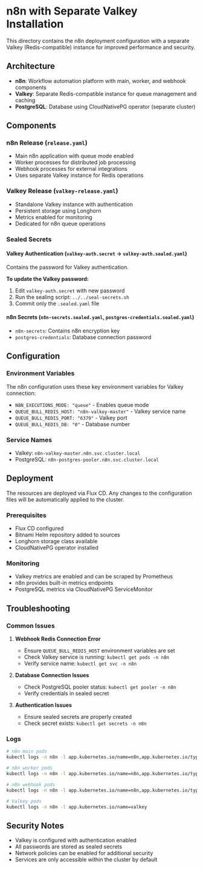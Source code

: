 # n8n with Separate Valkey Installation

This directory contains the n8n deployment configuration with a separate Valkey (Redis-compatible) instance for improved performance and security.

## Architecture

- **n8n**: Workflow automation platform with main, worker, and webhook components
- **Valkey**: Separate Redis-compatible instance for queue management and caching
- **PostgreSQL**: Database using CloudNativePG operator (separate cluster)

## Components

### n8n Release (`release.yaml`)

- Main n8n application with queue mode enabled
- Worker processes for distributed job processing
- Webhook processes for external integrations
- Uses separate Valkey instance for Redis operations

### Valkey Release (`valkey-release.yaml`)

- Standalone Valkey instance with authentication
- Persistent storage using Longhorn
- Metrics enabled for monitoring
- Dedicated for n8n queue operations

### Sealed Secrets

#### Valkey Authentication (`valkey-auth.secret` → `valkey-auth.sealed.yaml`)

Contains the password for Valkey authentication.

**To update the Valkey password:**

1. Edit `valkey-auth.secret` with new password
2. Run the sealing script: `../../seal-secrets.sh`
3. Commit only the `.sealed.yaml` file

#### n8n Secrets (`n8n-secrets.sealed.yaml`, `postgres-credentials.sealed.yaml`)

- `n8n-secrets`: Contains n8n encryption key
- `postgres-credentials`: Database connection password

## Configuration

### Environment Variables

The n8n configuration uses these key environment variables for Valkey connection:

- `N8N_EXECUTIONS_MODE: "queue"` - Enables queue mode
- `QUEUE_BULL_REDIS_HOST: "n8n-valkey-master"` - Valkey service name
- `QUEUE_BULL_REDIS_PORT: "6379"` - Valkey port
- `QUEUE_BULL_REDIS_DB: "0"` - Database number

### Service Names

- Valkey: `n8n-valkey-master.n8n.svc.cluster.local`
- PostgreSQL: `n8n-postgres-pooler.n8n.svc.cluster.local`

## Deployment

The resources are deployed via Flux CD. Any changes to the configuration files will be automatically applied to the cluster.

### Prerequisites

- Flux CD configured
- Bitnami Helm repository added to sources
- Longhorn storage class available
- CloudNativePG operator installed

### Monitoring

- Valkey metrics are enabled and can be scraped by Prometheus
- n8n provides built-in metrics endpoints
- PostgreSQL metrics via CloudNativePG ServiceMonitor

## Troubleshooting

### Common Issues

1. **Webhook Redis Connection Error**

   - Ensure `QUEUE_BULL_REDIS_HOST` environment variables are set
   - Check Valkey service is running: `kubectl get pods -n n8n`
   - Verify service name: `kubectl get svc -n n8n`

2. **Database Connection Issues**

   - Check PostgreSQL pooler status: `kubectl get pooler -n n8n`
   - Verify credentials in sealed secret

3. **Authentication Issues**
   - Ensure sealed secrets are properly created
   - Check secret exists: `kubectl get secrets -n n8n`

### Logs

```bash
# n8n main pods
kubectl logs -n n8n -l app.kubernetes.io/name=n8n,app.kubernetes.io/type=master

# n8n worker pods
kubectl logs -n n8n -l app.kubernetes.io/name=n8n,app.kubernetes.io/type=worker

# n8n webhook pods
kubectl logs -n n8n -l app.kubernetes.io/name=n8n,app.kubernetes.io/type=webhook

# Valkey pods
kubectl logs -n n8n -l app.kubernetes.io/name=valkey
```

## Security Notes

- Valkey is configured with authentication enabled
- All passwords are stored as sealed secrets
- Network policies can be enabled for additional security
- Services are only accessible within the cluster by default
